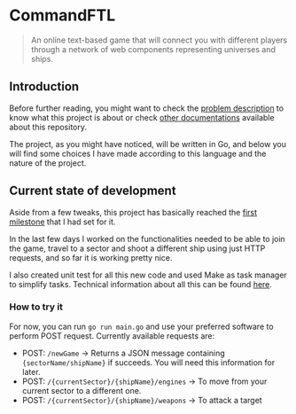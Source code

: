 # CommandFTL

> An online text-based game that will connect you with different players through a network of web components representing universes and ships.

## Introduction

Before further reading, you might want to check the [problem description](https://github.com/Anglepi/CommandFTL/blob/main/docs/ProblemDescription.md) to know what this project is about or check [other documentations](https://github.com/Anglepi/CommandFTL/blob/main/docs/README.md) available about this repository.

The project, as you might have noticed, will be written in Go, and below you will find some choices I have made according to this language and the nature of the project.

## Current state of development

Aside from a few tweaks, this project has basically reached the [first milestone](https://github.com/Anglepi/CommandFTL/milestone/2) that I had set for it.

In the last few days I worked on the functionalities needed to be able to join the game, travel to a sector and shoot a different ship using just HTTP requests, and so far it is working pretty nice.

I also created unit test for all this new code and used Make as task manager to simplify tasks. Technical information about all this can be found [here](https://github.com/Anglepi/CommandFTL/blob/main/docs/TaskManager.md).

### How to try it

For now, you can run `go run main.go` and use your preferred software to perform POST request. Currently available requests are:

- POST: `/newGame` -> Returns a JSON message containing `{sectorName/shipName}` if succeeds. You will need this information for later.
- POST: `/{currentSector}/{shipName}/engines` -> To move from your current sector to a different one.
- POST: `/{currentSector}/{shipName}/weapons` -> To attack a target
